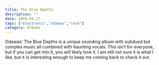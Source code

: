 ```yaml
---
title: The Blue Depths
description: ""
date: 2009-04-17
tags: ["electronic","odawas","rock"]
category: Albums
---
```


Odawas’ The Blue Depths is a unique sounding album with subdued but complex music all combined with haunting vocals. This isn’t for everyone, but if you can get into it, you will likely love it. I am still not sure it is what I like, but it is interesting enough to keep me coming back to check it out.
